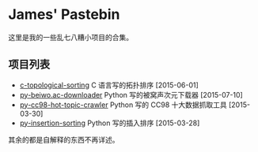 # James' Pastebin

这里是我的一些乱七八糟小项目的合集。

## 项目列表

 * [c-topological-sorting](c-topological-sorting) C 语言写的拓扑排序 [2015-06-01]
 * [py-beiwo.ac-downloader](py-beiwo.ac-downloader) Python 写的被窝声次元下载器 [2015-07-10]
 * [py-cc98-hot-topic-crawler](py-cc98-hot-topic-crawler) Python 写的 CC98 十大数据抓取工具 [2015-03-30]
 * [py-insertion-sorting](py-insertion-sorting) Python 写的插入排序 [2015-03-28]

其余的都是自解释的东西不再详述。